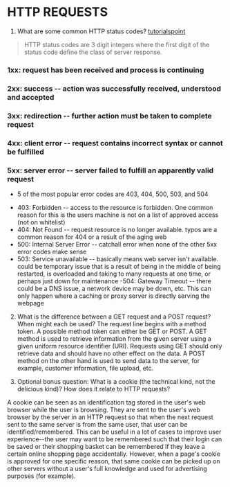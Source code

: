 # HTTP REQUESTS

1. What are some common HTTP status codes?
[tutorialspoint](https://www.tutorialspoint.com/http/http_status_codes.htm)

> HTTP status codes are 3 digit integers where the first digit of the status code define the class of server response.

### 1xx: request has been received and process is continuing
### 2xx: success -- action was successfully received, understood and accepted
### 3xx: redirection -- further action must be taken to complete request
### 4xx: client error -- request contains incorrect syntax or cannot be fulfilled
### 5xx: server error -- server failed to fulfill an apparently valid request

* 5 of the most popular error codes are 403, 404, 500, 503, and 504
- 403: Forbidden -- access to the resource is forbidden. One common reason for this is the users machine is not on a list of approved access (not on whitelist)
- 404: Not Found -- request resource is no longer available. typos are a common reason for 404 or a result of the aging web 
- 500: Internal Server Error -- catchall error when none of the other 5xx error codes make sense
- 503: Service unavailable -- basically means web server isn't available. could be temporary issue that is a result of being in the middle of being restarted, is overloaded and taking to many requests at one time, or perhaps just down for maintenance
-504: Gateway Timeout -- there could be a DNS issue, a network device may be down, etc. This can only happen where a caching or proxy server is directly serving the webpage

2. What is the difference between a GET request and a POST  request? When might each be used?
The request line begins with a method token. A possible method token can either be GET or POST. A GET method is used to retrieve information from the given server using a given uniform resource identifier (URI). Requests using GET should only retrieve data and should have no other effect on the data. A POST method on the other hand is used to send data to the server, for example, customer information, file upload, etc.

3. Optional bonus question: What is a cookie (the technical kind, not the delicious kind)? How does it relate to HTTP requests?

A cookie can be seen as an identification tag stored in the user's web browser while the user is browsing. They are sent to the user's web browser by the server in an HTTP request so that when the next request sent to the same server is from the same user, that user can be identified/remembered. This can be useful in a lot of cases to improve user experience--the user may want to be remembered such that their login can be saved or their shopping basket can be remembered if they leave a certain online shopping page accidentally. However, when a page's cookie is approved for one specific reason, that same cookie can be picked up on other servers without a user's full knowledge and used for advertising purposes (for example).  